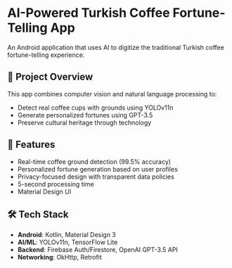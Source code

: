 # AI-Powered Turkish Coffee Fortune-Telling App

An Android application that uses AI to digitize the traditional Turkish coffee fortune-telling experience.

## 🎯 Project Overview

This app combines computer vision and natural language processing to:
- Detect real coffee cups with grounds using YOLOv11n
- Generate personalized fortunes using GPT-3.5
- Preserve cultural heritage through technology

## 🚀 Features

- Real-time coffee ground detection (99.5% accuracy)
- Personalized fortune generation based on user profiles
- Privacy-focused design with transparent data policies
- 5-second processing time
- Material Design UI

## 🛠️ Tech Stack

- **Android**: Kotlin, Material Design 3
- **AI/ML**: YOLOv11n, TensorFlow Lite
- **Backend**: Firebase Auth/Firestore, OpenAI GPT-3.5 API
- **Networking**: OkHttp, Retrofit
